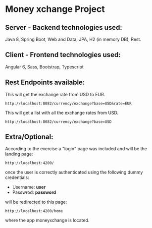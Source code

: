 Money xchange Project
=====================

## Server - Backend technologies used:

Java 8, Spring Boot, Web and Data; JPA, H2 (in memory DB), Rest.


## Client - Frontend technologies used:

Angular 6, Sass, Bootstrap, Typescript


## Rest Endpoints available:

This will get the exchange rate from USD to EUR.
```
http://localhost:8082/currency/exchange?base=USD&rate=EUR
```


This will get a list with all the exchange rates from USD.
```
http://localhost:8082/currency/exchange?base=USD
```


## Extra/Optional:

According to the exercise a "login" page was included and will be the landing page:
```
http://localhost:4200/
```

once the user is correctly authenticated using the following dummy credentials:
- Username: **user**
- Passwrod: **password**

will be redirected to this page:
```
http://localhost:4200/home
```

where the app moneyxchange is located.